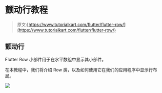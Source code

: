 # 颤动行教程

> 原文:[https://www.tutorialkart.com/flutter/flutter-row/](https://www.tutorialkart.com/flutter/flutter-row/)

## 颤动行

Flutter Row 小部件用于在水平数组中显示其小部件。

在本教程中，我们将介绍 Row 类，以及如何使用它在我们的应用程序中显示行布局。

[![](../Images/925da31b32d6bc3827932f6c8afb11bb.png)](https://www.tutorialkart.com/)